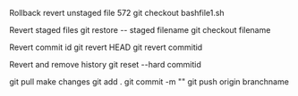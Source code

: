 Rollback
revert unstaged file
  572  git checkout bashfile1.sh
 
Revert staged files
git restore -- staged filename
git checkout filename

Revert commit id
git revert HEAD
git revert commitid

Revert and remove history
git reset --hard commitid


git pull
make changes
git add .
git commit -m ""
git push origin branchname
